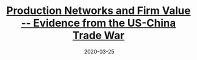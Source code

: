 ---
layout: post
title: <a href='https://voxchina.org/show-3-169.html' target="_blank">Production Networks and Firm Value -- Evidence from the US-China Trade War</a>
date:  2020-03-25 
description: After almost two years of “trade war” tensions between the US and China, President Trump signed an initial trade deal with China on January 15, 2020, bringing the first chapter of a protracted and economically damaging fight with China, one of the world’s largest economies to a close (see Note 1). In this paper, we examine the implications of the trade war on the US and Chinese financial markets.  
tags: China International_Trade
categories: English
---